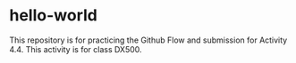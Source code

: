 # hello-world
This repository is for practicing the Github Flow and submission for Activity 4.4. This activity is for class DX500.
